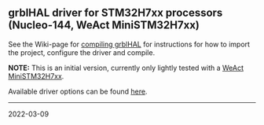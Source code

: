 ## grblHAL driver for STM32H7xx processors (Nucleo-144, WeAct MiniSTM32H7xx)

See the Wiki-page for [compiling grblHAL](https://github.com/grblHAL/core/wiki/Compiling-GrblHAL) for instructions for how to import the project, configure the driver and compile.

__NOTE:__ This is an initial version, currently only lightly tested with a [WeAct MiniSTM32H7xx](https://github.com/WeActTC/MiniSTM32H7xx).

Available driver options can be found [here](Inc/my_machine.h).

---
2022-03-09

